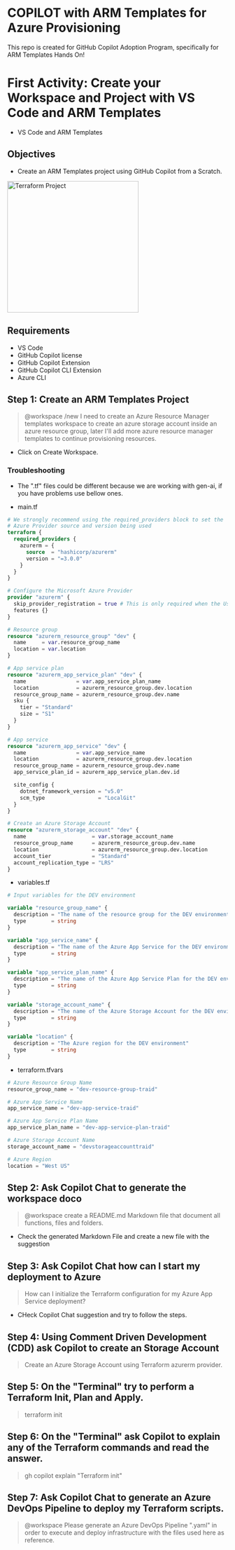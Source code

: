 # COPILOT with ARM Templates for Azure Provisioning
This repo is created for GitHub Copilot Adoption Program, specifically for ARM Templates Hands On!

# First Activity: Create your Workspace and Project with VS Code and ARM Templates

- VS Code and ARM Templates

## Objectives

- Create an ARM Templates project using GitHub Copilot from a Scratch.

<img src="imagesre1.jpg" alt="Terraform Project" height="300">

## Requirements

- VS Code
- GitHub Copilot license
- GitHub Copilot Extension
- GitHub Copilot CLI Extension
- Azure CLI

## Step 1: Create an ARM Templates Project

> @workspace /new I need to create an Azure Resource Manager templates workspace to create an azure storage account inside an azure resource group, later I'll add more azure resource manager templates to continue provisioning resources.

- Click on Create Workspace.

### Troubleshooting

- The ".tf" files could be different because we are working with gen-ai, if you have problems use bellow ones.

- main.tf
```terraform
# We strongly recommend using the required_providers block to set the
# Azure Provider source and version being used
terraform {
  required_providers {
    azurerm = {
      source  = "hashicorp/azurerm"
      version = "=3.0.0"
    }
  }
}

# Configure the Microsoft Azure Provider
provider "azurerm" {
  skip_provider_registration = true # This is only required when the User, Service Principal, or Identity running Terraform lacks the permissions to register Azure Resource Providers.
  features {}
}

# Resource group
resource "azurerm_resource_group" "dev" {
  name     = var.resource_group_name
  location = var.location
}

# App service plan
resource "azurerm_app_service_plan" "dev" {
  name                = var.app_service_plan_name
  location            = azurerm_resource_group.dev.location
  resource_group_name = azurerm_resource_group.dev.name
  sku {
    tier = "Standard"
    size = "S1"
  }
}

# App service
resource "azurerm_app_service" "dev" {
  name                = var.app_service_name
  location            = azurerm_resource_group.dev.location
  resource_group_name = azurerm_resource_group.dev.name
  app_service_plan_id = azurerm_app_service_plan.dev.id

  site_config {
    dotnet_framework_version = "v5.0"
    scm_type                 = "LocalGit"
  }
}

# Create an Azure Storage Account
resource "azurerm_storage_account" "dev" {
  name                     = var.storage_account_name
  resource_group_name      = azurerm_resource_group.dev.name
  location                 = azurerm_resource_group.dev.location
  account_tier             = "Standard"
  account_replication_type = "LRS"
}
```

- variables.tf
```terraform
# Input variables for the DEV environment

variable "resource_group_name" {
  description = "The name of the resource group for the DEV environment"
  type        = string
}

variable "app_service_name" {
  description = "The name of the Azure App Service for the DEV environment"
  type        = string
}

variable "app_service_plan_name" {
  description = "The name of the Azure App Service Plan for the DEV environment"
  type        = string
}

variable "storage_account_name" {
  description = "The name of the Azure Storage Account for the DEV environment"
  type        = string
}

variable "location" {
  description = "The Azure region for the DEV environment"
  type        = string
}
```

- terraform.tfvars
```terraform
# Azure Resource Group Name
resource_group_name = "dev-resource-group-traid"

# Azure App Service Name
app_service_name = "dev-app-service-traid"

# Azure App Service Plan Name
app_service_plan_name = "dev-app-service-plan-traid"

# Azure Storage Account Name
storage_account_name = "devstorageaccounttraid"

# Azure Region
location = "West US"
```

## Step 2: Ask Copilot Chat to generate the workspace doco

> @workspace create a README.md Markdown file that document all functions, files and folders.

- Check the generated Markdown File and create a new file with the suggestion

## Step 3: Ask Copilot Chat how can I start my deployment to Azure

> How can I initialize the Terraform configuration for my Azure App Service deployment?

- CHeck Copilot Chat suggestion and try to follow the steps.

## Step 4: Using Comment Driven Development (CDD) ask Copilot to create an Storage Account

> Create an Azure Storage Account using Terraform azurerm provider.

## Step 5: On the "Terminal" try to perform a Terraform Init, Plan and Apply.

> terraform init

## Step 6: On the "Terminal" ask Copilot to explain any of the Terraform commands and read the answer.

> gh copilot explain "Terraform init"

## Step 7: Ask Copilot Chat to generate an Azure DevOps Pipeline to deploy my Terraform scripts.

> @workspace Please generate an Azure DevOps Pipeline ".yaml" in order to execute and deploy infrastructure with the files used here as reference.
